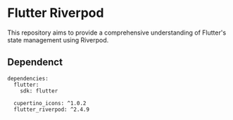 # Flutter Riverpod

This repository aims to provide a comprehensive understanding of Flutter's state management using Riverpod.

## Dependenct

```
dependencies:
  flutter:
    sdk: flutter

  cupertino_icons: ^1.0.2
  flutter_riverpod: ^2.4.9
```
